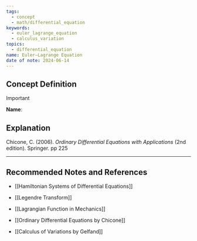 ```yaml
---
tags:
  - concept
  - math/differential_equation
keywords:
  - euler_lagrange_equation
  - calculus_variation
topics:
  - differential_equation
name: Euler–Lagrange Equation
date of note: 2024-06-14
---
```


## Concept Definition

>[!important]
>**Name**: 



## Explanation


Chicone, C. (2006). _Ordinary Differential Equations with Applications_ (2nd edition). Springer. pp 225



-----------
##  Recommended Notes and References

- [[Hamiltonian Systems of Differential Equations]]

- [[Legendre Transform]]
- [[Lagrangian Function in Mechanics]]

- [[Ordinary Differential Equations by Chicone]]
- [[Calculus of Variations by Gelfand]]